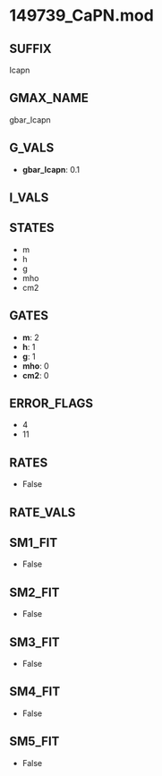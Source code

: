 # 149739_CaPN.mod

## SUFFIX

Icapn

## GMAX_NAME

gbar_Icapn

## G_VALS

- **gbar_Icapn**: 0.1

## I_VALS


## STATES

- m
- h
- g
- mho
- cm2

## GATES

- **m**: 2
- **h**: 1
- **g**: 1
- **mho**: 0
- **cm2**: 0

## ERROR_FLAGS

- 4
- 11

## RATES

- False

## RATE_VALS


## SM1_FIT

- False

## SM2_FIT

- False

## SM3_FIT

- False

## SM4_FIT

- False

## SM5_FIT

- False


